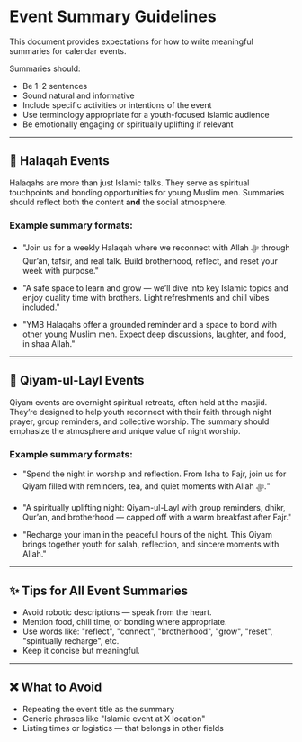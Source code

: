 # Event Summary Guidelines

This document provides expectations for how to write meaningful summaries for calendar events.

Summaries should:
- Be 1–2 sentences
- Sound natural and informative
- Include specific activities or intentions of the event
- Use terminology appropriate for a youth-focused Islamic audience
- Be emotionally engaging or spiritually uplifting if relevant

---

## 🕌 Halaqah Events

Halaqahs are more than just Islamic talks. They serve as spiritual touchpoints and bonding opportunities for young Muslim men. Summaries should reflect both the content **and** the social atmosphere.

### Example summary formats:

- "Join us for a weekly Halaqah where we reconnect with Allah ﷻ through Qur’an, tafsir, and real talk. Build brotherhood, reflect, and reset your week with purpose."
  
- "A safe space to learn and grow — we’ll dive into key Islamic topics and enjoy quality time with brothers. Light refreshments and chill vibes included."

- "YMB Halaqahs offer a grounded reminder and a space to bond with other young Muslim men. Expect deep discussions, laughter, and food, in shaa Allah."

---

## 🌙 Qiyam-ul-Layl Events

Qiyam events are overnight spiritual retreats, often held at the masjid. They’re designed to help youth reconnect with their faith through night prayer, group reminders, and collective worship. The summary should emphasize the atmosphere and unique value of night worship.

### Example summary formats:

- "Spend the night in worship and reflection. From Isha to Fajr, join us for Qiyam filled with reminders, tea, and quiet moments with Allah ﷻ."

- "A spiritually uplifting night: Qiyam-ul-Layl with group reminders, dhikr, Qur’an, and brotherhood — capped off with a warm breakfast after Fajr."

- "Recharge your iman in the peaceful hours of the night. This Qiyam brings together youth for salah, reflection, and sincere moments with Allah."

---

## ✨ Tips for All Event Summaries

- Avoid robotic descriptions — speak from the heart.
- Mention food, chill time, or bonding where appropriate.
- Use words like: "reflect", "connect", "brotherhood", "grow", "reset", "spiritually recharge", etc.
- Keep it concise but meaningful.

---

## ❌ What to Avoid

- Repeating the event title as the summary
- Generic phrases like "Islamic event at X location"
- Listing times or logistics — that belongs in other fields

